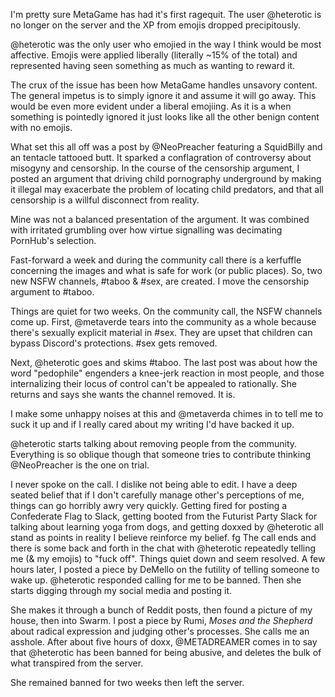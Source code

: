 I'm pretty sure MetaGame has had it's first ragequit. The user @heterotic is no longer on the server and the XP from emojis dropped precipitously.

@heterotic was the only user who emojied in the way I think would be most affective. Emojis were applied liberally (literally ~15% of the total) and represented having seen something as much as wanting to reward it.

The crux of the issue has been how MetaGame handles unsavory content. The general impetus is to simply ignore it and assume it will go away. This would be even more evident under a liberal emojiing. As it is a when something is pointedly ignored it just looks like all the other benign content with no emojis.

What set this all off was a post by @NeoPreacher featuring a SquidBilly and an tentacle tattooed butt. It sparked a conflagration of controversy about misogyny and censorship. In the course of the censorship argument, I posted an argument that driving child pornography underground by making it illegal may exacerbate the problem of locating child predators, and that all censorship is a willful disconnect from reality.

Mine was not a balanced presentation of the argument. It was combined with irritated grumbling over how virtue signalling was decimating PornHub's selection.

Fast-forward a week and during the community call there is a kerfuffle concerning the images and what is safe for work (or public places). So, two new NSFW channels, #taboo & #sex, are created. I move the censorship argument to #taboo.

Things are quiet for two weeks. On the community call, the NSFW channels come up. First, @metaverde tears into the community as a whole because there's sexually explicit material in #sex. They are upset that children can bypass Discord's protections. #sex gets removed.

Next, @heterotic goes and skims #taboo. The last post was about how the word "pedophile" engenders a knee-jerk reaction in most people, and those internalizing their locus of control can't be appealed to rationally. She returns and says she wants the channel removed. It is.

I make some unhappy noises at this and @metaverda chimes in to tell me to suck it up and if I really cared about my writing I'd have backed it up.

@heterotic starts talking about removing people from the community. Everything is so oblique though that someone tries to contribute thinking @NeoPreacher is the one on trial.

I never spoke on the call. I dislike not being able to edit. I have a deep seated belief that if I don't carefully manage other's perceptions of me, things can go horribly awry very quickly. Getting fired for posting a Confederate Flag to Slack, getting booted from the Futurist Party Slack for talking about learning yoga from dogs, and getting doxxed by @heterotic all stand as points in reality I believe reinforce my belief.
fg
The call ends and there is some back and forth in the chat with @heterotic repeatedly telling me (& my emojis) to "fuck off". Things quiet down and seem resolved. A few hours later, I posted a piece by DeMello on the futility of telling someone to wake up. @heterotic responded calling for me to be banned. Then she starts digging through my social media and posting it.

She makes it through a bunch of Reddit posts, then found a picture of my house, then into Swarm. I post a piece by Rumi, _Moses and the Shepherd_ about radical expression and judging other's processes. She calls me an asshole. After about five hours of doxx, @METADREAMER comes in to say that @heterotic has been banned for being abusive, and deletes the bulk of what transpired from the server.

She remained banned for two weeks then left the server.